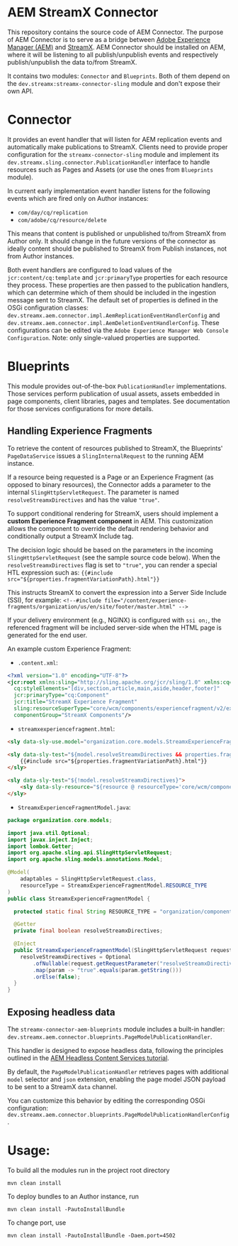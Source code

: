 # AEM StreamX Connector

This repository contains the source code of AEM Connector. The purpose of AEM Connector is to serve as a bridge between [Adobe Experience Manager (AEM)](https://business.adobe.com/products/experience-manager/adobe-experience-manager.html) and [StreamX](https://www.streamx.dev/). AEM Connector should be installed on AEM, where it will be listening to all publish/unpublish events and respectively publish/unpublish the data to/from StreamX.

It contains two modules: `Connector` and `Blueprints`. Both of them depend on the `dev.streamx:streamx-connector-sling` module and don't expose their own API.

# Connector

It provides an event handler that will listen for AEM replication events and automatically make
publications to StreamX.
Clients need to provide proper configuration for the `streamx-connector-sling` module and implement
its `dev.streamx.sling.connector.PublicationHandler` interface to handle resources such as Pages and
Assets (or use the ones from `Blueprints` module).

In current early implementation event handler listens for the following events which are fired only on Author instances:
 - `com/day/cq/replication`
 - `com/adobe/cq/resource/delete`

This means that content is published or unpublished to/from StreamX from Author only.
It should change in the future versions of the connector as ideally content should be published to
StreamX from Publish instances, not from Author instances.

Both event handlers are configured to load values of the `jcr:content/cq:template` and `jcr:primaryType` properties for each resource they process.
These properties are then passed to the publication handlers, which can determine which of them should be included in the ingestion message sent to StreamX.
The default set of properties is defined in the OSGi configuration classes:
`dev.streamx.aem.connector.impl.AemReplicationEventHandlerConfig` and `dev.streamx.aem.connector.impl.AemDeletionEventHandlerConfig`.
These configurations can be edited via the `Adobe Experience Manager Web Console Configuration`.
Note: only single-valued properties are supported.

# Blueprints

This module provides out-of-the-box `PublicationHandler` implementations. Those services perform publication of usual assets, assets embedded in page components, client libraries, pages and templates. See documentation for those services configurations for more details.

## Handling Experience Fragments
To retrieve the content of resources published to StreamX, the Blueprints' `PageDataService` issues a `SlingInternalRequest` to the running AEM instance.

If a resource being requested is a Page or an Experience Fragment (as opposed to binary resources), the Connector adds a parameter to the internal `SlingHttpServletRequest`.
The parameter is named `resolveStreamxDirectives` and has the value `"true"`.

To support conditional rendering for StreamX, users should implement a **custom Experience Fragment component** in AEM.
This customization allows the component to override the default rendering behavior and conditionally output a StreamX Include tag.

The decision logic should be based on the parameters in the incoming `SlingHttpServletRequest` (see the sample source code below).
When the `resolveStreamxDirectives` flag is set to `"true"`, you can render a special HTL expression such as:
`{{#include src="${properties.fragmentVariationPath}.html"}}`

This instructs StreamX to convert the expression into a Server Side Include (SSI), for example:
`<!--#include file="/content/experience-fragments/organization/us/en/site/footer/master.html" -->`

If your delivery environment (e.g., NGINX) is configured with `ssi on;`, the referenced fragment will be included server-side when the HTML page is generated for the end user.

An example custom Experience Fragment:

 - `.content.xml`:
```xml
<?xml version="1.0" encoding="UTF-8"?>
<jcr:root xmlns:sling="http://sling.apache.org/jcr/sling/1.0" xmlns:cq="http://www.day.com/jcr/cq/1.0" xmlns:jcr="http://www.jcp.org/jcr/1.0"
  cq:styleElements="[div,section,article,main,aside,header,footer]"
  jcr:primaryType="cq:Component"
  jcr:title="StreamX Experience Fragment"
  sling:resourceSuperType="core/wcm/components/experiencefragment/v2/experiencefragment"
  componentGroup="StreamX Components"/>
```

 - `streamxexperiencefragment.html`:
```html
<sly data-sly-use.model="organization.core.models.StreamxExperienceFragmentModel" />

<sly data-sly-test="${model.resolveStreamxDirectives && properties.fragmentVariationPath != null}">
    {{#include src="${properties.fragmentVariationPath}.html"}}
</sly>

<sly data-sly-test="${!model.resolveStreamxDirectives}">
    <sly data-sly-resource="${resource @ resourceType='core/wcm/components/experiencefragment/v2/experiencefragment'}" />
</sly>
```

 - `StreamxExperienceFragmentModel.java`:
```java
package organization.core.models;

import java.util.Optional;
import javax.inject.Inject;
import lombok.Getter;
import org.apache.sling.api.SlingHttpServletRequest;
import org.apache.sling.models.annotations.Model;

@Model(
    adaptables = SlingHttpServletRequest.class,
    resourceType = StreamxExperienceFragmentModel.RESOURCE_TYPE
)
public class StreamxExperienceFragmentModel {

  protected static final String RESOURCE_TYPE = "organization/components/streamxexperiencefragment";

  @Getter
  private final boolean resolveStreamxDirectives;

  @Inject
  public StreamxExperienceFragmentModel(SlingHttpServletRequest request) {
    resolveStreamxDirectives = Optional
        .ofNullable(request.getRequestParameter("resolveStreamxDirectives"))
        .map(param -> "true".equals(param.getString()))
        .orElse(false);
  }
}
```

## Exposing headless data

The `streamx-connector-aem-blueprints` module includes a built-in handler: `dev.streamx.aem.connector.blueprints.PageModelPublicationHandler`.

This handler is designed to expose headless data, following the principles outlined in the [AEM Headless Content Services tutorial](https://experienceleague.adobe.com/en/docs/experience-manager-learn/getting-started-with-aem-headless/content-services/overview).

By default, the `PageModelPublicationHandler` retrieves pages with additional `model` selector and `json` extension,
enabling the page model JSON payload to be sent to a StreamX `data` channel.

You can customize this behavior by editing the corresponding OSGi configuration: `dev.streamx.aem.connector.blueprints.PageModelPublicationHandlerConfig`.

# Usage:

To build all the modules run in the project root directory

```
mvn clean install
```

To deploy bundles to an Author instance, run

```
mvn clean install -PautoInstallBundle
```

To change port, use

```
mvn clean install -PautoInstallBundle -Daem.port=4502
```
